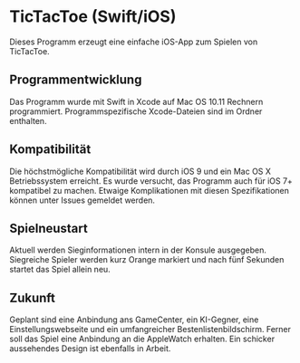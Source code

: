 # TicTacToe (Swift/iOS)
Dieses Programm erzeugt eine einfache iOS-App zum Spielen von TicTacToe.

## Programmentwicklung
Das Programm wurde mit Swift in Xcode auf Mac OS 10.11 Rechnern programmiert.
Programmspezifische Xcode-Dateien sind im Ordner enthalten.

## Kompatibilität
Die höchstmögliche Kompatibilität wird durch iOS 9 und ein Mac OS X Betriebssystem erreicht. Es wurde versucht, das Programm auch für iOS 7+ kompatibel zu machen.
Etwaige Komplikationen mit diesen Spezifikationen können unter Issues gemeldet werden.

## Spielneustart
Aktuell werden Sieginformationen intern in der Konsule ausgegeben. Siegreiche Spieler werden kurz Orange markiert und nach fünf Sekunden startet das Spiel allein neu.

## Zukunft
Geplant sind eine Anbindung ans GameCenter, ein KI-Gegner, eine Einstellungswebseite und ein umfangreicher Bestenlistenbildschirm.
Ferner soll das Spiel eine Anbindung an die AppleWatch erhalten.
Ein schicker aussehendes Design ist ebenfalls in Arbeit.
